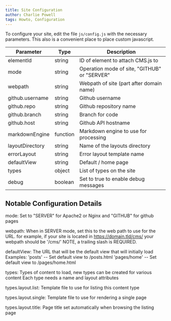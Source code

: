 ```yaml
---
title: Site Configuration
author: Charlie Powell
tags: Howto, Configuration
---
```


To configure your site, edit the file `js/config.js` with the necessary parameters.  This also is a convenient place to place custom javascript.

| Parameter       | Type   | Description                                  |
|-----------------|--------|----------------------------------------------|
| elementId       | string | ID of element to attach CMS.js to            |
| mode            | string | Operation mode of site, "GITHUB" or "SERVER" |
| webpath         | string | Webpath of site (part after domain name)     |
| github.username | string | Github username                              |
| github.repo     | string | Github repository name                       |
| github.branch   | string | Branch for code                              |
| github.host     | string | Github API hostname                          |
| markdownEngine  | function | Markdown engine to use for processing      |
| layoutDirectory | string | Name of the layouts directory                |
| errorLayout     | string | Error layout template name                   |
| defaultView     | string | Default / home page                          |
| types           | object | List of types on the site                    |
| debug           | boolean | Set to true to enable debug messages        |


## Notable Configuration Details

mode:
  Set to "SERVER" for Apache2 or Nginx and "GITHUB" for github pages

webpath:
  When in SERVER mode, set this to the web path to use for the URL.
  for example, if your site is located in https://domain.tld/cms/
  your webpath should be '/cms/'
  NOTE, a trailing slash is REQUIRED.

defaultView:
  The URL that will be the default view that will initially load
  Examples:
  'posts' -- Set default view to /posts.html
  'pages/home' -- Set default view to /pages/home.html

types:
  Types of content to load, new types can be created for various content
  Each type needs a name and layout attributes

types.layout.list:
  Template file to use for listing this content type

types.layout.single:
  Template file to use for rendering a single page

types.layout.title:
  Page title set automatically when browsing the listing page
